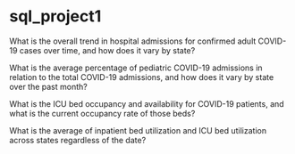 # sql_project1

What is the overall trend in hospital admissions for confirmed adult COVID-19 cases over time, and how does it vary by state?


What is the average percentage of pediatric COVID-19 admissions in relation to the total COVID-19 admissions, and how does it vary by state over the past month?


What is the ICU bed occupancy and availability for COVID-19 patients, and what is the current occupancy rate of those beds?


What is the average of inpatient bed utilization and ICU bed utilization across states regardless of the date?


